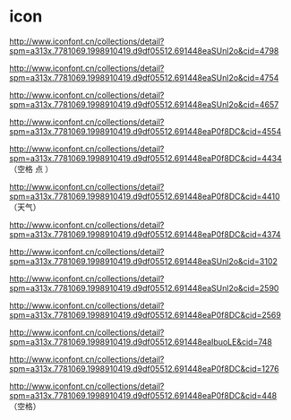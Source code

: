 # icon

http://www.iconfont.cn/collections/detail?spm=a313x.7781069.1998910419.d9df05512.691448eaSUnl2o&cid=4798  


http://www.iconfont.cn/collections/detail?spm=a313x.7781069.1998910419.d9df05512.691448eaSUnl2o&cid=4754    


http://www.iconfont.cn/collections/detail?spm=a313x.7781069.1998910419.d9df05512.691448eaSUnl2o&cid=4657


http://www.iconfont.cn/collections/detail?spm=a313x.7781069.1998910419.d9df05512.691448eaP0f8DC&cid=4554


http://www.iconfont.cn/collections/detail?spm=a313x.7781069.1998910419.d9df05512.691448eaP0f8DC&cid=4434   （空格   点 ）


http://www.iconfont.cn/collections/detail?spm=a313x.7781069.1998910419.d9df05512.691448eaP0f8DC&cid=4410   （天气）


http://www.iconfont.cn/collections/detail?spm=a313x.7781069.1998910419.d9df05512.691448eaP0f8DC&cid=4374  


http://www.iconfont.cn/collections/detail?spm=a313x.7781069.1998910419.d9df05512.691448eaSUnl2o&cid=3102   


http://www.iconfont.cn/collections/detail?spm=a313x.7781069.1998910419.d9df05512.691448eaSUnl2o&cid=2590


http://www.iconfont.cn/collections/detail?spm=a313x.7781069.1998910419.d9df05512.691448eaP0f8DC&cid=2569    


http://www.iconfont.cn/collections/detail?spm=a313x.7781069.1998910419.d9df05512.691448eaIbuoLE&cid=748


http://www.iconfont.cn/collections/detail?spm=a313x.7781069.1998910419.d9df05512.691448eaP0f8DC&cid=1276


http://www.iconfont.cn/collections/detail?spm=a313x.7781069.1998910419.d9df05512.691448eaP0f8DC&cid=448     （空格）
